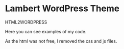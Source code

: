 # Lambert WordPress Theme

HTML2WORDPRESS

Here you can see examples of my code.

As the html was not free, I removed the css and js files.
